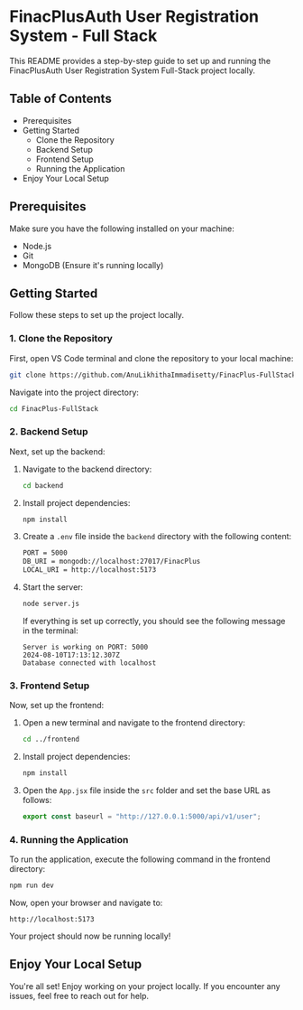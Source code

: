 # FinacPlusAuth User Registration System - Full Stack

This README provides a step-by-step guide to set up and running the FinacPlusAuth User Registration System Full-Stack project locally.

## Table of Contents
- Prerequisites
- Getting Started
  - Clone the Repository
  - Backend Setup
  - Frontend Setup
  - Running the Application
- Enjoy Your Local Setup

## Prerequisites
Make sure you have the following installed on your machine:

- Node.js
- Git
- MongoDB (Ensure it's running locally)

## Getting Started
Follow these steps to set up the project locally.

### 1. Clone the Repository
First, open VS Code terminal and clone the repository to your local machine:

```sh
git clone https://github.com/AnuLikhithaImmadisetty/FinacPlus-FullStack.git
```

Navigate into the project directory:

```sh
cd FinacPlus-FullStack
```

### 2. Backend Setup
Next, set up the backend:

1. Navigate to the backend directory:
   ```sh
   cd backend
   ```
2. Install project dependencies:
   ```sh
   npm install
   ```
3. Create a `.env` file inside the `backend` directory with the following content:
   ```sh
   PORT = 5000
   DB_URI = mongodb://localhost:27017/FinacPlus
   LOCAL_URI = http://localhost:5173
   ```
4. Start the server:
   ```sh
   node server.js
   ```
   If everything is set up correctly, you should see the following message in the terminal:
   ```
   Server is working on PORT: 5000
   2024-08-10T17:13:12.307Z
   Database connected with localhost
   ```

### 3. Frontend Setup
Now, set up the frontend:

1. Open a new terminal and navigate to the frontend directory:
   ```sh
   cd ../frontend
   ```
2. Install project dependencies:
   ```sh
   npm install
   ```
3. Open the `App.jsx` file inside the `src` folder and set the base URL as follows:
   ```js
   export const baseurl = "http://127.0.0.1:5000/api/v1/user";
   ```

### 4. Running the Application
To run the application, execute the following command in the frontend directory:

```sh
npm run dev
```

Now, open your browser and navigate to:

```
http://localhost:5173
```

Your project should now be running locally!

## Enjoy Your Local Setup
You're all set! Enjoy working on your project locally. If you encounter any issues, feel free to reach out for help.


